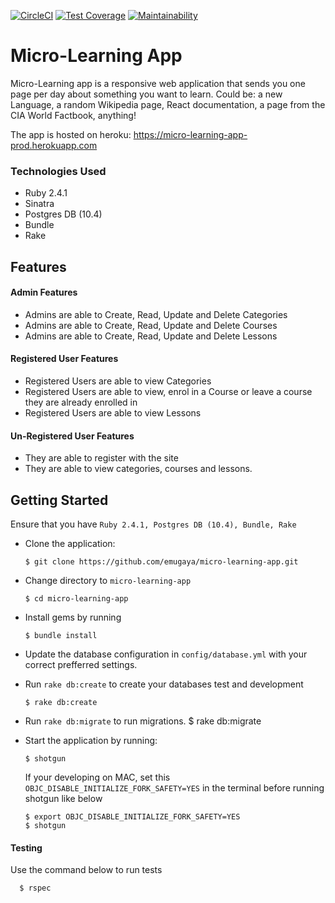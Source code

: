 [![CircleCI](https://circleci.com/gh/emugaya/micro-learning-app/tree/develop.svg?style=svg)](https://circleci.com/gh/emugaya/micro-learning-app/tree/develop)
[![Test Coverage](https://api.codeclimate.com/v1/badges/91b6e3507882303f7c69/test_coverage)](https://codeclimate.com/github/emugaya/micro-learning-app/test_coverage)
[![Maintainability](https://api.codeclimate.com/v1/badges/91b6e3507882303f7c69/maintainability)](https://codeclimate.com/github/emugaya/micro-learning-app/maintainability)
# Micro-Learning App
Micro-Learning app is a responsive web application that sends you one page per day about something you want to learn. Could be: a new Language, a random Wikipedia page, React documentation, a page from the CIA World Factbook, anything!

The app is hosted on heroku: https://micro-learning-app-prod.herokuapp.com

### Technologies Used
- Ruby 2.4.1
- Sinatra
- Postgres DB (10.4)
- Bundle
- Rake

## Features
#### Admin Features
- Admins are able to Create, Read, Update and Delete Categories
- Admins are able to Create, Read, Update and Delete Courses
- Admins are able to Create, Read, Update and Delete Lessons

#### Registered User Features
- Registered Users are able to view Categories
- Registered Users are able to view, enrol in a Course or leave a course they are already enrolled in
- Registered Users are able to view Lessons

#### Un-Registered User Features
- They are able to register with the site
- They are able to view categories, courses and lessons. 

## Getting Started
Ensure that you have `Ruby 2.4.1, Postgres DB (10.4), Bundle, Rake`
* Clone the application:

      $ git clone https://github.com/emugaya/micro-learning-app.git

* Change directory to `micro-learning-app`
      
      $ cd micro-learning-app

* Install gems by running 

      $ bundle install

* Update the database configuration in `config/database.yml` with your correct prefferred settings.

* Run `rake db:create` to create your databases test and development

      $ rake db:create

* Run `rake db:migrate` to run migrations.
      $ rake db:migrate

* Start the application by running:

      $ shotgun

  If your developing on MAC, set this `OBJC_DISABLE_INITIALIZE_FORK_SAFETY=YES` in the terminal before running shotgun like below
      
      $ export OBJC_DISABLE_INITIALIZE_FORK_SAFETY=YES
      $ shotgun

#### Testing
Use the command below to run tests

      $ rspec
